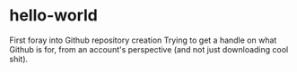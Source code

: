 # hello-world
First foray into Github repository creation
Trying to get a handle on what Github is for, from an account's perspective (and not just downloading cool shit).
